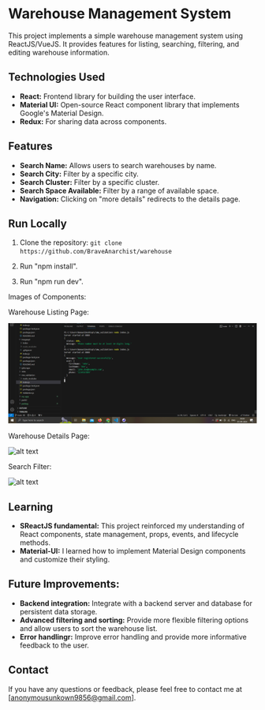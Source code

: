 
# Warehouse Management System

This project implements a simple warehouse management system using ReactJS/VueJS. It provides features for listing, searching, filtering, and editing warehouse information.

## Technologies Used

* **React:** Frontend library for building the user interface.
* **Material UI:** Open-source React component library that implements Google's Material Design.
* **Redux:** For sharing data across components.
##  Features

* **Search Name:** Allows users to search warehouses by name.
* **Search City:** Filter by a specific city.
* **Search Cluster:** Filter by a specific cluster.
* **Search Space Available:** Filter by a range of available space.
* **Navigation:**  Clicking on "more details" redirects to the details page.

## Run Locally

 1. Clone the repository: 
 `git clone https://github.com/BraveAnarchist/warehouse`
 
 2. Run "npm install".

 3. Run "npm run dev".

 Images of Components:

Warehouse Listing Page:

![alt text](<Annotation 2024-09-01 194031.png>)

Warehouse Details Page:

![alt text](./images/warehouse-details.png)

Search Filter:

![alt text](./images/search-filter.png)

## Learning

* **SReactJS fundamental:** This project reinforced my understanding of React components, state management, props, events, and lifecycle methods.
* **Material-UI:** I learned how to implement Material Design components and customize their styling.

## Future Improvements:

* **Backend integration:**  Integrate with a backend server and database for persistent data storage.
* **Advanced filtering and sorting:** Provide more flexible filtering options and allow users to sort the warehouse list.
* **Error handlingr:** Improve error handling and provide more informative feedback to the user.


## Contact

If you have any questions or feedback, please feel free to contact me at [anonymousunkown9856@gmail.com].